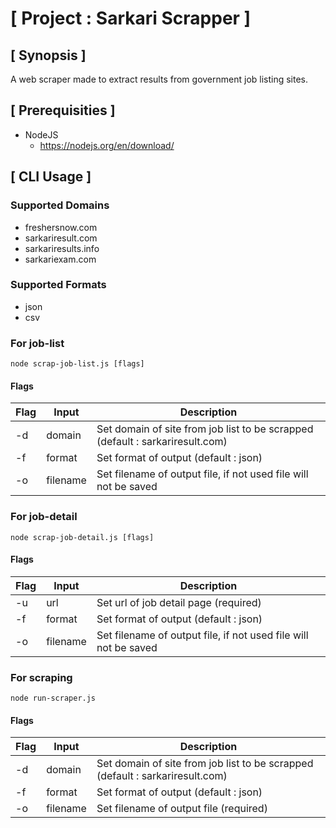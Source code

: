 # [ Project : Sarkari Scrapper ]

## [ Synopsis ]

A web scraper made to extract results from government job listing sites.

## [ Prerequisities ]

- NodeJS
  - https://nodejs.org/en/download/

## [ CLI Usage ]

### Supported Domains

- freshersnow.com
- sarkariresult.com
- sarkariresults.info
- sarkariexam.com

### Supported Formats

- json
- csv

### For job-list

```
node scrap-job-list.js [flags]
```

#### Flags

| Flag | Input    | Description                                                                   |
| ---- | -------- | ----------------------------------------------------------------------------- |
| -d   | domain   | Set domain of site from job list to be scrapped (default : sarkariresult.com) |
| -f   | format   | Set format of output (default : json)                                         |
| -o   | filename | Set filename of output file, if not used file will not be saved               |

### For job-detail

```
node scrap-job-detail.js [flags]
```

#### Flags

| Flag | Input    | Description                                                     |
| ---- | -------- | --------------------------------------------------------------- |
| -u   | url      | Set url of job detail page (required)                           |
| -f   | format   | Set format of output (default : json)                           |
| -o   | filename | Set filename of output file, if not used file will not be saved |

### For scraping

```
node run-scraper.js
```

#### Flags

| Flag | Input    | Description                                                                   |
| ---- | -------- | ----------------------------------------------------------------------------- |
| -d   | domain   | Set domain of site from job list to be scrapped (default : sarkariresult.com) |
| -f   | format   | Set format of output (default : json)                                         |
| -o   | filename | Set filename of output file (required)                                        |

